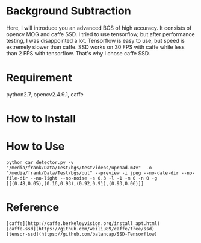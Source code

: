 # Background Subtraction
Here, I will introduce you an advanced BGS of high accuracy. It consists of opencv MOG and caffe SSD. I tried to use tensorflow, but after performance testing, I was disappointed a lot. Tensorflow is easy to use, but speed is extremely slower than caffe. SSD works on 30 FPS with caffe while less than 2 FPS with tensorflow.
That's why I chose caffe SSD.

# Requirement
python2.7, opencv2.4.9.1, caffe
# How to Install

# How to Use
    
    python car_detector.py -v "/media/frank/Data/Test/bgs/testvideos/uproad.m4v"  -o "/media/frank/Data/Test/bgs/out" --preview -i jpeg --no-date-dir --no-file-dir --no-light --no-noise -s 0.3 -l -1 -m 0 -n 0 -g [[(0.48,0.05),(0.16,0.93),(0.92,0.91),(0.93,0.06)]]
    
# Reference
    
    [caffe](http://caffe.berkeleyvision.org/install_apt.html)
    [caffe-ssd](https://github.com/weiliu89/caffe/tree/ssd)
    [tensor-ssd](https://github.com/balancap/SSD-Tensorflow)
